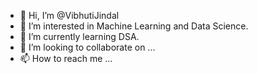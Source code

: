- 👋 Hi, I’m @VibhutiJindal
- 👀 I’m interested in Machine Learning and Data Science.
- 🌱 I’m currently learning DSA.
- 💞️ I’m looking to collaborate on ...
- 📫 How to reach me ...

<!---
VibhutiJindal/VibhutiJindal is a ✨ special ✨ repository because its `README.md` (this file) appears on your GitHub profile.
You can click the Preview link to take a look at your changes.
--->
